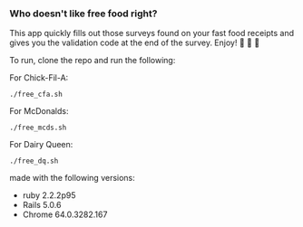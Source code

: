 ### Who doesn't like free food right?
This app quickly fills out those surveys found on your fast food receipts
 and gives you the validation code at the end of the survey. Enjoy!  🍔 🍗 🍟

To run, clone the repo and run the following:

For Chick-Fil-A:
```
./free_cfa.sh
```

For McDonalds:
```
./free_mcds.sh
```

For Dairy Queen:
```
./free_dq.sh
```

made with the following versions:
* ruby 2.2.2p95
* Rails 5.0.6
* Chrome 64.0.3282.167
